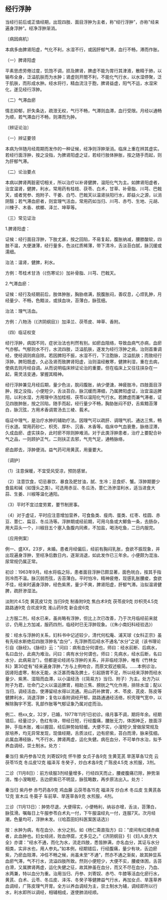 ## 经行浮肿

当经行前后或正值经期，出现四肢、面目浮肿为主者，称"经行浮肿”，亦称"经来遍身浮肿”。经净浮肿渐消。

〔病因病机〕

本病多由脾肾阳虚，气化不利，水湿不行，或因肝郁气滞，血行不畅，滞而作胀。

（一）脾肾阳虚

平素思虑劳倦过度，饥饱不调，损及脾肾，脾虚不能为胃行其津液，散精于肺，以输布全身，泛溢肌肤而为水肿；肾虚则开閤不利，不能化气行水，以水湿停聚，泛于肌肤，而形成水肿。经水将行，精血流注于胞，脾肾益虚，阳气不运，水湿宋化，遂见经行浮肿。

（二）气滞血瘀

情志抑郁，肝失条达，疏泄无权，气行不畅，气滞则血滞，血行受限。月经以通畅为顺，若气滞血行不畅，则滞而为肿。

〔辨证论治〕

（一）辨证要领

本病为伴随月经周期而发作的一种证候，经净则浮肿渐消。临床上重在辨其虚实。若经行面浮肿，按之没指，为脾肾阳虚之证，若经行肢体肿胀，按之随手而起，则为肝郁气滞。

（二）论治要点

本病以脾肾两脏密切相关，所以治疗以补肾健脾，温阳化气为主。如脾肾阳虚者，治宜温肾，健脾，利水，常用药有桂枝、茯苓、白术，甘草、补骨脂、川芎、巴戟天，或者党参、炮附子、干姜、白芍、巴戟天以温肾扶阳行水，即益火之源，以消阴翳；若气滞血瘀者，则宜理气活血，常用药如当归、川芎、赤芍、生地、元胡、川楝子、木香、槟榔、泽兰、坤草等。

（三）常见证治

1.脾肾阳虚：

证候：经行面目浮肿，下肢尤甚，按之回陷，不易复起，腹胀纳减，腰膝酸软，四肢不温，大便溏薄，经行量多，色淡红质稀薄，带下清冷，舌淡苔白腻，脉沉缓或濡细。

治法：温肾，健脾，利水。

方例：苓桂术甘汤（《伤寒论》）加补骨脂、川芎、巴戟天。

2.气滞血瘀：

证候：经行及经期前后，肢体肿胀，胸胁痞满，脘腹胀闷，善叹息，心烦乳肿，月经量少、不畅，色黯淡，或挟血块，苔薄白，脉弦细。

治法：理气活血。

方例：八物汤（《济阴纲目》）加泽兰、茯苓皮、坤草、香附。

（四）临证权变

经行浮肿，病因不同，症状治法也判然有别。如瘀血阻络，导致血病气亦病，血瘀气亦郁。气郁则水不行，水流四肢，泛溢肌肤，遂发为经行浮肿之病，治则首重调经，使经调则病自除。若因脾阳不振，水湿不行，下注胞脉，泛溢肌肤；而致经行浮肿。脾阳既虚，久必及肾而致脾肾阳虚，治则温经散寒，健脾利湿，重在去病，使病去则月经自调。从而说明临床辨证论治的重要。但在临床上又往往挟杂在一起，需灵活变通，掌握其精神。

经行浮肿兼见月经后期，量少色淡，脘闷腹胀，纳少便溏，神疲肢冷，四肢面目浮肿，按之没指，小便短少，舌淡苔白，脉沉缓而滞细，乃属脾阳虚证，治宜温运脾阳，以利水湿，方用理中汤加桂枝、茯苓以温阳化气行水。若脾虚而兼气滞者，证见四肢肿胀，按之凹陷，随手而起，经行量少不畅，胸胁胀闷不舒，舌紫黯苔薄白，脉沉弦，方用术香调胃汤去三棱、莪术。

临证中理气，是治疗水肿的辅助疗法。因理气可以疏肝、调理气机、通达三焦，畅行水道。常用药砂仁、枳壳、厚朴、沉香、木香等。临床中气血衰惫，脉络涩滞，久成血瘀、虚实挟杂，此时瘀不除则肿难消。对于此类浮肿患者，治疗上要配合补气之品，一则顾护正气，二则扶正去邪，气充气足，通畅脉络，

瘀血即去，浮肿便消。益气药可用黄芪，用量要大。

〔调护〕

（1）注意保暖，不宜受风受凉，预防感冒。

（2）注意饮食，切忌暴饮、暴食及肥甘油，腻、生冷；忌食虾、蟹。浮肿期要少食盐和碱（如馒头之类）。可选用赤豆、冬瓜汤，薏仁汤渗湿利水，适当进食大蒜、生姜、川椒等温化通阳。

（3）平时不宜过度劳累，要节制房事。

（4）对于虚证，平时应注意增加营养，可食鱼类、瘦肉、蛋类、红枣、桂圆、赤豆、薏仁、扁豆、冬瓜汤等。浮肿期或经前期，可用乌鱼或大鲫鱼一条，去肠杂，用大蒜头一个，川椒目五个塞入鱼腹内同煮，不加盐，喝汤吃鱼，二日内服完。

〔应用例案〕

例一、盛XX，23岁，未婚。患者月经偏后，经前有胸闷乳胀，食欲不振现象，并出现遍身浮肿，至经净后数日内，逐渐消退，如此发作已三年余。小便颇为混浊、尿常规仍属正常。

初诊：1963年9月。经水将临之际，患者面目浮肿已颇显著，面色㿠白，按其手指则冷而不温。脉沉弱而弦，舌苔薄白。平时怕冷，精神疲倦，现感乳胀腰痠，食欲不佳，经来时遍身浮肿，经色紫黑，量少不爽，脾肾阳虚，肝郁气滞。治拟温肾健脾，疏肝渗湿法。

淡附片4.5克    黄芪皮12克   当归9克    制香附9克    焦白术9克    茯苓皮9克    炒枳壳4.5克    路路通9克     合欢皮9克     淮山药9克     新会皮6克

上方服二剂，经水已来，虽尚略有浮肿，但比上次已改善，乃于次月临经前来就诊，仍用上方加减，服药四剂，临经时巳无浮肿现象。（《朱小南妇科经验选》）

按：经水与浮肿的关系，妇科书中记述较少，清代何松庵、浦天球《女科正宗》虽有先经水断绝后四肢浮肿名"血分”，先浮肿而后经水不通名“水分”之说（该书理论引自《脉经》。《脉经》云："问曰：病有血分何谓也，师曰：经水前断、后病水，名曰血分，此病为难治。问曰：病有水分何谓也，师曰：先病水，经水后断，名曰水分，此病易治”）。但都是论经闭与浮肿的关系，并非临经浮肿，唯有《竹林女科》第30症有"经来遍身浮肿，”方与上例吻合，而原文叙述极简。……本例诊治，因肾阳虚寒，制水无能，水泛甚而侮及脾土，引起肠胃不足，所以经来浮肿而经水量少、紫黑、湿阻而血滞，以小溫经汤（《简易方》当归、附子）为主。处方乃以附子为君，壮命门之火以温运脾胃，相助三焦、膀胱之气化作用，排除水湿；配以当归，调经活血，使滞留经水得以流通。用山药补脾胃，术、苓皮、芪皮、陈皮等健脾利水，消退浮肿；复佐以香附调经开郁，路路通通经活络，枳壳理气宽中，以解除胸宇不宽、乳部作胀等气郁证象乃属对症而治。

例二、杨xx,女，32岁，已婚，1977年11月1日初诊。缘月事不调，期将年余。经期错后，经量过少，色红有块，带经日短，行经腹痛，腰胀无力，体困神乏，肢面浮肿，手指木胀，难以握固，经后肿势始轻缓。大便不实，小溲短少,曾做尿常规及尿培养，均无异常发现，现值经期，舌质淡红，边有瘀紫，苔白而滑，脉来弦细。此属血滞经脉，气不行水，脾肾两虚，运化失健。病在血分，不可单作水治，拟予养血调经，崇土制水。处方：

秦当归    紫丹参各12克     刘寄奴9克    怀牛膝    女贞子各9克    生黄芜芪   旱莲草各12克    云茯苓15克   冬瓜皮12克    福泽泻    冬癸子，炒白术各9克     广陈皮4.5克     水煎服，3剂。

二诊（11月8日）：前方续服3剂经量增多，行经四天而止，腰痠腹痛已除，肿势渐消，惟小溲略短，舌边瘀紫已不明显，脉弦略数，再步原法出入。处方：

秦当归    紫丹参    赤芍药各9克    鸡血藤    云茯苓各15克    福泽泻    炒白术    冬瓜皮    生黄芪各12克    宣木瓜   冬葵子   车前草、旱莲草各9克   水煎服，4剂。

三诊（11月13日）：肿势尽退，大便得实，小便畅利，纳谷亦增，舌淡，苔薄白，脉弦滑。嘱每日上午服参苓白术丸一付，下午服温经丸一付，连服7天。次月经潮，色量均可，浮肿未发。（《哈荔田妇科医案医话选》）

按：水肿为病，有在血分、水分之别。如《杨仁斋直指方》曰："皮间有红缕赤痕者，此血肿也。妇女经闭，败血停腐，尤多见之。”《济阴纲目》引《妇人良方大全》亦谓："经水不通，而化为水，流走四肢，悉皆肿满，亦名血分，其证与水分相类，实非水也，用人参丸。”如本例，经期错后，行经腹痛，量少有块，舌边瘀紫，乃瘀血阻滞，冲任不畅之候，尚虽未至"不通”，然亦不通之渐矣，故其肿显系血瘀气滞，气不行水，流溢四肢所致。然则小便短少，大便不实，腰痠体困，舌苔白滑，又属脾肾两虚，运化失健之征，故其肿虽在血分，而又不尽在血分，乃血、水两兼，特以血分为重。治用当归、丹参、刘寄奴、赤芍、牛膝等活血化瘀行水，黄芪、白术、云苓、冬瓜皮、泽泻、冬癸子等健脾益气行水，再加女贞、旱莲草养血调经，广陈皮理气开胃。全方以养血调经为主，崇土制水为辅，调经即所以行水，利水即所以调经，相辅相成，遂使肺消经顺。
